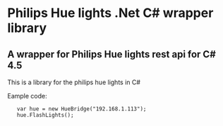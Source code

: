 #  Philips Hue lights .Net C# wrapper library 
## A wrapper for Philips Hue lights rest api for C# 4.5

This is a library for the philips hue lights in C#

Eample code:

       var hue = new HueBridge("192.168.1.113"); 
       hue.FlashLights();